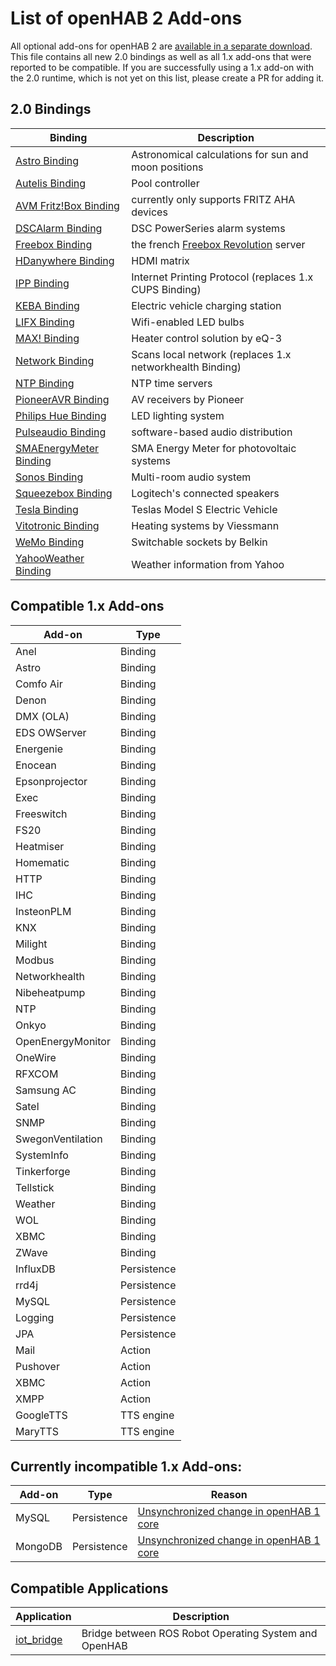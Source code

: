 # List of openHAB 2 Add-ons

All optional add-ons for openHAB 2 are [available in a separate download](https://bintray.com/artifact/download/openhab/bin/openhab-2.0.0.alpha2-addons.zip). This file contains all new 2.0 bindings as well as all 1.x add-ons that were reported to be compatible. If you are successfully using a 1.x add-on with the 2.0 runtime, which is not yet on this list, please create a PR for adding it.

## 2.0 Bindings

| Binding | Description |
|-------|----------------------|
| [Astro Binding](../../addons/binding/org.openhab.binding.astro/README.md) | Astronomical calculations for sun and moon positions |
| [Autelis Binding](../../addons/binding/org.openhab.binding.autelis/README.md) | Pool controller |
| [AVM Fritz!Box Binding](../../addons/binding/org.openhab.binding.avmfritz/README.md) | currently only supports FRITZ AHA devices |
| [DSCAlarm Binding](../../addons/binding/org.openhab.binding.dscalarm/README.md) | DSC PowerSeries alarm systems |
| [Freebox Binding](../../addons/binding/org.openhab.binding.freebox/README.md) | the french [Freebox Revolution](http://www.free.fr/adsl/freebox-revolution.html) server |
| [HDanywhere Binding](../../addons/binding/org.openhab.binding.hdanywhere/) | HDMI matrix |
| [IPP Binding](../../addons/binding/org.openhab.binding.ipp/README.md) | Internet Printing Protocol (replaces 1.x CUPS Binding) |
| [KEBA Binding](../../addons/binding/org.openhab.binding.keba/README.md) | Electric vehicle charging station |
| [LIFX Binding](https://github.com/eclipse/smarthome/blob/20150525/addons/binding/org.eclipse.smarthome.binding.lifx/README.md) | Wifi-enabled LED bulbs |
| [MAX! Binding](../../addons/binding/org.openhab.binding.max/README.md) | Heater control solution by eQ-3 |
| [Network Binding](../../addons/binding/org.openhab.binding.network/) | Scans local network (replaces 1.x networkhealth Binding) |
| [NTP Binding](https://github.com/eclipse/smarthome/blob/master/extensions/binding/org.eclipse.smarthome.binding.ntp/README.md) | NTP time servers |
| [PioneerAVR Binding](../../addons/binding/org.openhab.binding.pioneeravr/README.md) | AV receivers by Pioneer |
| [Philips Hue Binding](https://github.com/eclipse/smarthome/blob/20150525/addons/binding/org.eclipse.smarthome.binding.hue/README.md) | LED lighting system |
| [Pulseaudio Binding](../../addons/binding/org.openhab.binding.pulseaudio/README.md) | software-based audio distribution |
| [SMAEnergyMeter Binding](../../addons/binding/org.openhab.binding.smaenergymeter/README.md) | SMA Energy Meter for photovoltaic systems |
| [Sonos Binding](../../addons/binding/org.openhab.binding.sonos/README.md) | Multi-room audio system |
| [Squeezebox Binding](../../addons/binding/org.openhab.binding.squeezebox/README.md) | Logitech's connected speakers |
| [Tesla Binding](../../addons/binding/org.openhab.binding.tesla/README.md) | Teslas Model S Electric Vehicle |
| [Vitotronic Binding](../../addons/binding/org.openhab.binding.vitotronic/README.md) | Heating systems by Viessmann |
| [WeMo Binding](https://github.com/eclipse/smarthome/blob/20150525/addons/binding/org.eclipse.smarthome.binding.wemo/README.md) | Switchable sockets by Belkin |
| [YahooWeather Binding](https://github.com/eclipse/smarthome/blob/20150525/addons/binding/org.eclipse.smarthome.binding.yahooweather/README.md) | Weather information from Yahoo |

## Compatible 1.x Add-ons

| Add-on | Type |
|--------|------|
| Anel | Binding |
| Astro | Binding |
| Comfo Air | Binding |
| Denon | Binding |
| DMX (OLA) | Binding |
| EDS OWServer | Binding |
| Energenie | Binding |
| Enocean | Binding |
| Epsonprojector | Binding |
| Exec | Binding |
| Freeswitch | Binding |
| FS20 | Binding |
| Heatmiser | Binding |
| Homematic | Binding |
| HTTP | Binding |
| IHC | Binding |
| InsteonPLM | Binding |
| KNX | Binding |
| Milight | Binding |
| Modbus | Binding |
| Networkhealth | Binding |
| Nibeheatpump | Binding |
| NTP | Binding |
| Onkyo | Binding |
| OpenEnergyMonitor | Binding |
| OneWire | Binding |
| RFXCOM | Binding |
| Samsung AC | Binding |
| Satel | Binding |
| SNMP | Binding |
| SwegonVentilation | Binding |
| SystemInfo | Binding |
| Tinkerforge | Binding |
| Tellstick | Binding |
| Weather | Binding |
| WOL | Binding |
| XBMC | Binding |
| ZWave | Binding |
| InfluxDB | Persistence |
| rrd4j | Persistence |
| MySQL | Persistence |
| Logging | Persistence |
| JPA | Persistence |
| Mail | Action |
| Pushover | Action |
| XBMC | Action |
| XMPP | Action |
| GoogleTTS | TTS engine |
| MaryTTS | TTS engine |

## Currently incompatible 1.x Add-ons:

| Add-on | Type | Reason
|--------|------|------|
| MySQL | Persistence | [Unsynchronized change in openHAB 1 core](https://github.com/openhab/openhab/issues/2661)
| MongoDB | Persistence | [Unsynchronized change in openHAB 1 core](https://github.com/openhab/openhab/issues/2661)


## Compatible Applications

| Application | Description |
|-------|----------------------|
| [iot_bridge](https://github.com/openhab/openhab/wiki/ROS-Robot-Operating-System) | Bridge between ROS Robot Operating System and OpenHAB |

